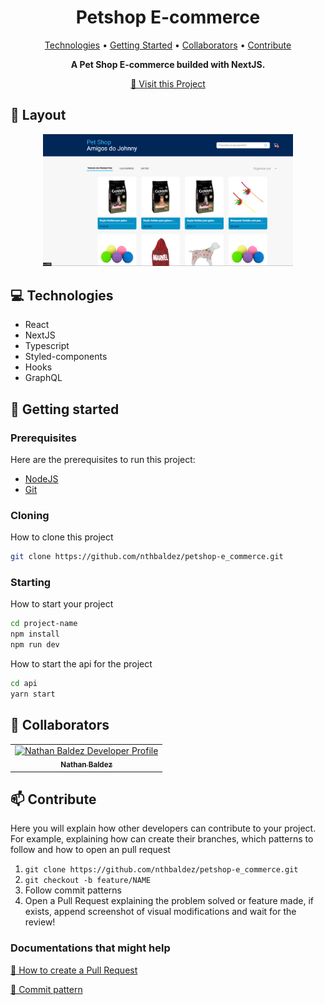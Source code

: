 <h1 align="center" style="font-weight: bold;">Petshop E-commerce</h1>

<p align="center">
 <a href="#tech">Technologies</a> • 
 <a href="#started">Getting Started</a> • 
  <a href="#colab">Collaborators</a> •
 <a href="#contribute">Contribute</a>
</p>

<p align="center">
    <b>A Pet Shop E-commerce builded with NextJS.</b>
</p>

<p align="center">
  <a href="https://amigosdojohnny.vercel.app/">📱 Visit this Project</a>
</p>

<h2 id="layout">🎨 Layout</h2>

<p align="center">
    <img src="/public/image.png" alt="Image Example" width="400px">
</p>

<h2 id="technologies">💻 Technologies</h2>

- React
- NextJS
- Typescript
- Styled-components
- Hooks
- GraphQL

<h2 id="started">🚀 Getting started</h2>

<h3>Prerequisites</h3>

Here are the prerequisites to run this project:

- [NodeJS](https://nodejs.org/en)
- [Git](https://git-scm.com/downloads)

<h3>Cloning</h3>

How to clone this project

```bash
git clone https://github.com/nthbaldez/petshop-e_commerce.git
```

<h3>Starting</h3>

How to start your project

```bash
cd project-name
npm install
npm run dev
```

How to start the api for the project

```bash
cd api
yarn start
```

<h2 id="colab">🤝 Collaborators</h2>

<table>
  <tr>
    <td align="center">
      <a href="#">
        <img src="https://avatars.githubusercontent.com/nthbaldez" width="100px;" alt="Nathan Baldez Developer Profile"/><br>
        <sub>
          <b>Nathan Baldez</b>
        </sub>
      </a>
    </td>
  </tr>
</table>

<h2 id="contribute">📫 Contribute</h2>

Here you will explain how other developers can contribute to your project. For example, explaining how can create their branches, which patterns to follow and how to open an pull request

1. `git clone https://github.com/nthbaldez/petshop-e_commerce.git`
2. `git checkout -b feature/NAME`
3. Follow commit patterns
4. Open a Pull Request explaining the problem solved or feature made, if exists, append screenshot of visual modifications and wait for the review!

<h3>Documentations that might help</h3>

[📝 How to create a Pull Request](https://www.atlassian.com/br/git/tutorials/making-a-pull-request)

[💾 Commit pattern](https://gist.github.com/joshbuchea/6f47e86d2510bce28f8e7f42ae84c716)
